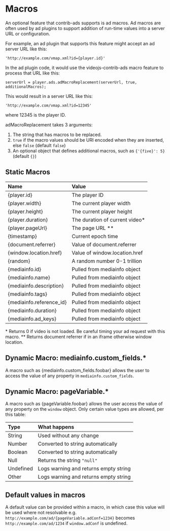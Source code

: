 # Macros

An optional feature that contrib-ads supports is ad macros. Ad macros are often used by ad plugins to support addition of run-time values into a server URL or configuration.

For example, an ad plugin that supports this feature might accept an ad server URL like this:

`'http://example.com/vmap.xml?id={player.id}'`

In the ad plugin code, it would use the videojs-contrib-ads macro feature to process that URL like this:

`serverUrl = player.ads.adMacroReplacement(serverUrl, true, additionalMacros);`

This would result in a server URL like this:

`'http://example.com/vmap.xml?id=12345'`

where 12345 is the player ID.

adMacroReplacement takes 3 arguments:

1. The string that has macros to be replaced.
2. `true` if the macro values should be URI encoded when they are inserted, else `false` (default `false`)
3. An optional object that defines additional macros, such as `{'{five}': 5}` (default `{}`)

## Static Macros

| Name                     | Value                          |
|:-------------------------|:-------------------------------|
| {player.id}              | The player ID                  |
| {player.width}           | The current player width       |
| {player.height}          | The current player height      |
| {player.duration}        | The duration of current video* |
| {player.pageUrl}         | The page URL **                |
| {timestamp}              | Current epoch time             |
| {document.referrer}      | Value of document.referrer     |
| {window.location.href}   | Value of window.location.href  |
| {random}                 | A random number 0-1 trillion   |
| {mediainfo.id}           | Pulled from mediainfo object   |
| {mediainfo.name}         | Pulled from mediainfo object   |
| {mediainfo.description}  | Pulled from mediainfo object   |
| {mediainfo.tags}         | Pulled from mediainfo object   |
| {mediainfo.reference_id} | Pulled from mediainfo object   |
| {mediainfo.duration}     | Pulled from mediainfo object   |
| {mediainfo.ad_keys}      | Pulled from mediainfo object   |

\* Returns 0 if video is not loaded. Be careful timing your ad request with this macro.
\** Returns document referrer if in an iframe otherwise window location.

## Dynamic Macro: mediainfo.custom_fields.*

A macro such as {mediainfo.custom_fields.foobar} allows the user to access the value of any property in `mediainfo.custom_fields`.

## Dynamic Macro: pageVariable.*

A macro such as {pageVariable.foobar} allows the user access the value of any property on the `window` object. Only certain value types are allowed, per this table:

| Type      | What happens                          |
|:----------|:--------------------------------------|
| String    | Used without any change               |
| Number    | Converted to string automatically     |
| Boolean   | Converted to string automatically     |
| Null      | Returns the string `"null"`           |
| Undefined | Logs warning and returns empty string |
| Other     | Logs warning and returns empty string |

## Default values in macros

A default value can be provided within a macro, in which case this value will be used where not resolvable e.g. `http://example.com/ad/{pageVariable.adConf=1234}` becomes `http://example.com/ad/1234` if `window.adConf` is undefined.
